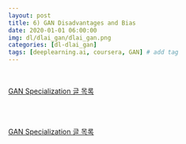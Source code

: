 ```yaml
---
layout: post
title: 6) GAN Disadvantages and Bias
date: 2020-01-01 06:00:00
img: dl/dlai_gan/dlai_gan.png
categories: [dl-dlai_gan] 
tags: [deeplearning.ai, coursera, GAN] # add tag
---
```


<br>

[GAN Specialization 글 목록](https://gaussian37.github.io/dl-dlai_gan-table/)

<br>



<br>

[GAN Specialization 글 목록](https://gaussian37.github.io/dl-dlai_gan-table/)

<br>


